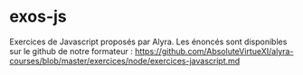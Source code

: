 # exos-js


Exercices de Javascript proposés par Alyra.
Les énoncés sont disponibles sur le github de notre formateur : 
https://github.com/AbsoluteVirtueXI/alyra-courses/blob/master/exercices/node/exercices-javascript.md
